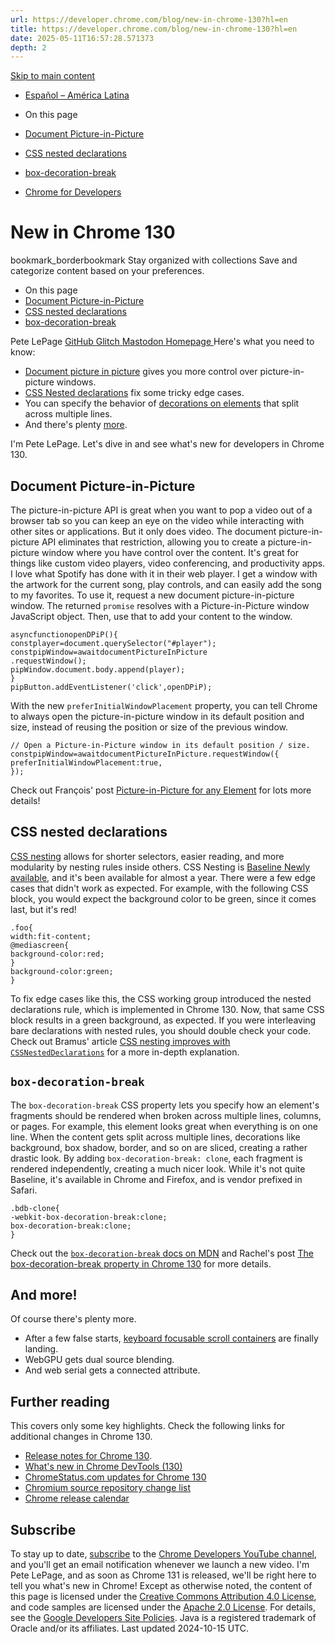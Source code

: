 ```yaml
---
url: https://developer.chrome.com/blog/new-in-chrome-130?hl=en
title: https://developer.chrome.com/blog/new-in-chrome-130?hl=en
date: 2025-05-11T16:57:28.571373
depth: 2
---
```


[ Skip to main content ](https://developer.chrome.com/blog/new-in-chrome-130?hl=en#main-content)
  * [Español – América Latina](https://developer.chrome.com/blog/new-in-chrome-130?hl=es-419)




  * On this page
  * [Document Picture-in-Picture](https://developer.chrome.com/blog/new-in-chrome-130?hl=en#dpip)
  * [CSS nested declarations](https://developer.chrome.com/blog/new-in-chrome-130?hl=en#cssnest)
  * [box-decoration-break](https://developer.chrome.com/blog/new-in-chrome-130?hl=en#bdb)


  * [ Chrome for Developers ](https://developer.chrome.com/)


#  New in Chrome 130 
bookmark_borderbookmark Stay organized with collections  Save and categorize content based on your preferences.
  * On this page
  * [Document Picture-in-Picture](https://developer.chrome.com/blog/new-in-chrome-130?hl=en#dpip)
  * [CSS nested declarations](https://developer.chrome.com/blog/new-in-chrome-130?hl=en#cssnest)
  * [box-decoration-break](https://developer.chrome.com/blog/new-in-chrome-130?hl=en#bdb)


Pete LePage 
[ GitHub ](https://github.com/petele) [ Glitch ](https://glitch.com/@petele) [ Mastodon ](https://techhub.social/@petele) [ Homepage ](https://petelepage.com/)
Here's what you need to know:
  * [Document picture in picture](https://developer.chrome.com/blog/new-in-chrome-130?hl=en#dpip) gives you more control over picture-in-picture windows.
  * [CSS Nested declarations](https://developer.chrome.com/blog/new-in-chrome-130?hl=en#cssnest) fix some tricky edge cases.
  * You can specify the behavior of [decorations on elements](https://developer.chrome.com/blog/new-in-chrome-130?hl=en#bdb) that split across multiple lines.
  * And there's plenty [more](https://developer.chrome.com/blog/new-in-chrome-130?hl=en#more).


I'm Pete LePage. Let's dive in and see what's new for developers in Chrome 130.
## Document Picture-in-Picture
The picture-in-picture API is great when you want to pop a video out of a browser tab so you can keep an eye on the video while interacting with other sites or applications. But it only does video.
The document picture-in-picture API eliminates that restriction, allowing you to create a picture-in-picture window where you have control over the content. It's great for things like custom video players, video conferencing, and productivity apps. I love what Spotify has done with it in their web player. I get a window with the artwork for the current song, play controls, and can easily add the song to my favorites.
To use it, request a new document picture-in-picture window. The returned `promise` resolves with a Picture-in-Picture window JavaScript object. Then, use that to add your content to the window.
```
asyncfunctionopenDPiP(){
constplayer=document.querySelector("#player");
constpipWindow=awaitdocumentPictureInPicture
.requestWindow();
pipWindow.document.body.append(player);
}
pipButton.addEventListener('click',openDPiP);

```

With the new `preferInitialWindowPlacement` property, you can tell Chrome to always open the picture-in-picture window in its default position and size, instead of reusing the position or size of the previous window.
```
// Open a Picture-in-Picture window in its default position / size.
constpipWindow=awaitdocumentPictureInPicture.requestWindow({
preferInitialWindowPlacement:true,
});

```

Check out François' post [Picture-in-Picture for any Element](https://developer.chrome.com/docs/web-platform/document-picture-in-picture) for lots more details!
## CSS nested declarations
[CSS nesting](https://developer.mozilla.org/docs/Web/CSS/CSS_nesting/Using_CSS_nesting) allows for shorter selectors, easier reading, and more modularity by nesting rules inside others. CSS Nesting is [Baseline Newly available](https://webstatus.dev/features/nesting?q=nesting), and it's been available for almost a year.
There were a few edge cases that didn't work as expected. For example, with the following CSS block, you would expect the background color to be green, since it comes last, but it's red!
```
.foo{
width:fit-content;
@mediascreen{
background-color:red;
}
background-color:green;
}

```

To fix edge cases like this, the CSS working group introduced the nested declarations rule, which is implemented in Chrome 130. Now, that same CSS block results in a green background, as expected. If you were interleaving bare declarations with nested rules, you should double check your code.
Check out Bramus' article [CSS nesting improves with `CSSNestedDeclarations`](https://web.dev/blog/css-nesting-cssnesteddeclarations) for a more in-depth explanation.
## `box-decoration-break`
The `box-decoration-break` CSS property lets you specify how an element's fragments should be rendered when broken across multiple lines, columns, or pages.
For example, this element looks great when everything is on one line.
When the content gets split across multiple lines, decorations like background, box shadow, border, and so on are sliced, creating a rather drastic look.
By adding `box-decoration-break: clone`, each fragment is rendered independently, creating a much nicer look.
While it's not quite Baseline, it's available in Chrome and Firefox, and is vendor prefixed in Safari.
```
.bdb-clone{
-webkit-box-decoration-break:clone;
box-decoration-break:clone;
}

```

Check out the [`box-decoration-break` docs on MDN](https://developer.mozilla.org//docs/Web/CSS/box-decoration-break) and Rachel's post [The box-decoration-break property in Chrome 130](https://developer.chrome.com/blog/box-decoration-break) for more details.
## And more!
Of course there's plenty more.
  * After a few false starts, [keyboard focusable scroll containers](https://developer.chrome.com/blog/keyboard-focusable-scrollers) are finally landing.
  * WebGPU gets dual source blending.
  * And web serial gets a connected attribute.


## Further reading
This covers only some key highlights. Check the following links for additional changes in Chrome 130.
  * [Release notes for Chrome 130](https://developer.chrome.com/release-notes/130).
  * [What's new in Chrome DevTools (130)](https://developer.chrome.com/blog/new-in-devtools-130)
  * [ChromeStatus.com updates for Chrome 130](https://chromestatus.com/features#milestone%3D130)
  * [Chromium source repository change list](https://chromium.googlesource.com/chromium/src/+log/129.0.6668.62..130.0.6723.53)
  * [Chrome release calendar](https://chromiumdash.appspot.com/schedule)


## Subscribe
To stay up to date, [subscribe](https://goo.gl/6FP1a5) to the [Chrome Developers YouTube channel](https://www.youtube.com/user/ChromeDevelopers/), and you'll get an email notification whenever we launch a new video.
I'm Pete LePage, and as soon as Chrome 131 is released, we'll be right here to tell you what's new in Chrome!
Except as otherwise noted, the content of this page is licensed under the [Creative Commons Attribution 4.0 License](https://creativecommons.org/licenses/by/4.0/), and code samples are licensed under the [Apache 2.0 License](https://www.apache.org/licenses/LICENSE-2.0). For details, see the [Google Developers Site Policies](https://developers.google.com/site-policies). Java is a registered trademark of Oracle and/or its affiliates.
Last updated 2024-10-15 UTC.

